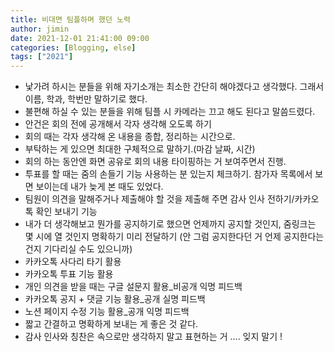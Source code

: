 ```yaml
---
title: 비대면 팀플하며 했던 노력
author: jimin
date: 2021-12-01 21:41:00 09:00
categories: [Blogging, else]
tags: ["2021"]
---
```


- 낯가려 하시는 분들을 위해 자기소개는 최소한 간단히 해야겠다고 생각했다. 그래서 이름, 학과, 학번만 말하기로 했다.
- 불편해 하실 수 있는 분들을 위해 팀플 시 카메라는 끄고 해도 된다고 말씀드렸다.
- 안건은 회의 전에 공개해서 각자 생각해 오도록 하기
- 회의 때는 각자 생각해 온 내용을 종합, 정리하는 시간으로.
- 부탁하는 게 있으면 최대한 구체적으로 말하기.(마감 날짜, 시간)
- 회의 하는 동안엔 화면 공유로 회의 내용 타이핑하는 거 보여주면서 진행.
- 투표를 할 때는 줌의 손들기 기능 사용하는 분 있는지 체크하기. 참가자 목록에서 보면 보이는데 내가 늦게 본 때도 있었다.
- 팀원이 의견을 말해주거나 제출해야 할 것을 제출해 주면 감사 인사 전하기/카카오톡 확인 보내기 기능
- 내가 더 생각해보고 뭔가를 공지하기로 했으면 언제까지 공지할 것인지, 줌링크는 몇 시에 열 것인지 명확하기 미리 전달하기 (안 그럼 공지한다던 거 언제 공지한다는 건지 기다리실 수도 있으니까)
- 카카오톡 사다리 타기 활용
- 카카오톡 투표 기능 활용
- 개인 의견을 받을 때는 구글 설문지 활용_비공개 익명 피드백
- 카카오톡 공지 + 댓글 기능 활용_공개 실명 피드백
- 노션 페이지 수정 기능 활용_공개 익명 피드백
- 짧고 간결하고 명확하게 보내는 게 좋은 것 같다.
- 감사 인사와 칭찬은 속으로만 생각하지 말고 표현하는 거 .... 잊지 말기 !